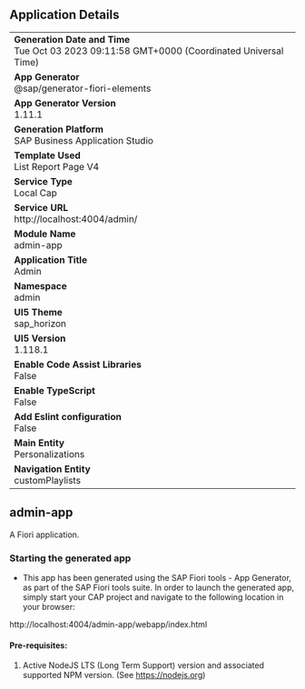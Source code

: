 ## Application Details
|               |
| ------------- |
|**Generation Date and Time**<br>Tue Oct 03 2023 09:11:58 GMT+0000 (Coordinated Universal Time)|
|**App Generator**<br>@sap/generator-fiori-elements|
|**App Generator Version**<br>1.11.1|
|**Generation Platform**<br>SAP Business Application Studio|
|**Template Used**<br>List Report Page V4|
|**Service Type**<br>Local Cap|
|**Service URL**<br>http://localhost:4004/admin/
|**Module Name**<br>admin-app|
|**Application Title**<br>Admin|
|**Namespace**<br>admin|
|**UI5 Theme**<br>sap_horizon|
|**UI5 Version**<br>1.118.1|
|**Enable Code Assist Libraries**<br>False|
|**Enable TypeScript**<br>False|
|**Add Eslint configuration**<br>False|
|**Main Entity**<br>Personalizations|
|**Navigation Entity**<br>customPlaylists|

## admin-app

A Fiori application.

### Starting the generated app

-   This app has been generated using the SAP Fiori tools - App Generator, as part of the SAP Fiori tools suite.  In order to launch the generated app, simply start your CAP project and navigate to the following location in your browser:

http://localhost:4004/admin-app/webapp/index.html

#### Pre-requisites:

1. Active NodeJS LTS (Long Term Support) version and associated supported NPM version.  (See https://nodejs.org)


